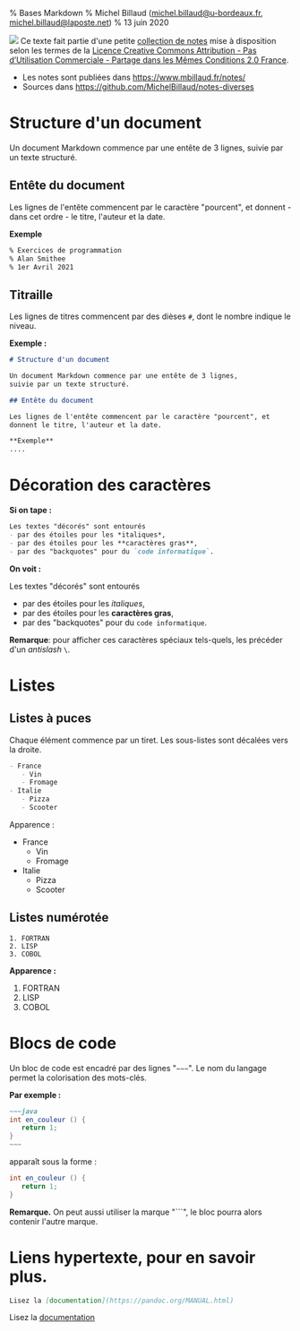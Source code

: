 % Bases Markdown
% Michel Billaud (michel.billaud@u-bordeaux.fr,  michel.billaud@laposte.net)
% 13 juin 2020


![](https://i.creativecommons.org/l/by-nc-sa/2.0/fr/88x31.png)
Ce texte fait partie d'une petite [collection de notes](index.html)
mise à disposition selon les termes de la 
[Licence Creative Commons
Attribution - Pas d’Utilisation Commerciale - Partage dans les Mêmes
Conditions 2.0
France](http://creativecommons.org/licenses/by-nc-sa/2.0/fr/).

- Les notes sont publiées dans  <https://www.mbillaud.fr/notes/>
- Sources dans <https://github.com/MichelBillaud/notes-diverses>


# Structure d'un document

Un document Markdown commence par une entête de 3 lignes, 
suivie par un texte structuré.

## Entête du document

Les lignes de l'entête commencent par le caractère "pourcent", et 
donnent - dans cet ordre - le titre, l'auteur et la date.

**Exemple**

~~~markdown
% Exercices de programmation
% Alan Smithee
% 1er Avril 2021
~~~


## Titraille

Les lignes de titres commencent par des dièses `#`, dont le nombre indique
le niveau.

**Exemple :**

~~~markdown
# Structure d'un document

Un document Markdown commence par une entête de 3 lignes, 
suivie par un texte structuré.

## Entête du document

Les lignes de l'entête commencent par le caractère "pourcent", et 
donnent le titre, l'auteur et la date.

**Exemple**
....
~~~


# Décoration des caractères

**Si on tape :**

~~~markdown
Les textes "décorés" sont entourés
- par des étoiles pour les *italiques*,
- par des étoiles pour les **caractères gras**,
- par des "backquotes" pour du `code informatique`.
~~~

**On voit :**

Les textes "décorés" sont entourés
- par des étoiles pour les *italiques*,
- par des étoiles pour les **caractères gras**,
- par des "backquotes" pour du `code informatique`.

**Remarque**: pour afficher ces caractères spéciaux tels-quels, les
précéder d'un *antislash* `\`.


# Listes

## Listes à puces

Chaque élément commence par un tiret. Les sous-listes sont décalées
vers la droite.

~~~markdown
- France
   - Vin
   - Fromage
- Italie
   - Pizza
   - Scooter
~~~

Apparence : 

- France
     - Vin
	 - Fromage
- Italie
     - Pizza
	 - Scooter

## Listes numérotée

~~~
1. FORTRAN
2. LISP
3. COBOL
~~~

**Apparence :**

1. FORTRAN
2. LISP
3. COBOL

# Blocs de code

Un bloc de code est encadré par des lignes "`~~~`".
Le nom du langage permet la colorisation des mots-clés.

**Par exemple :**

```markdown
~~~java
int en_couleur () {
   return 1;
}
~~~
```

apparaît sous la forme :

~~~java
int en_couleur () {
   return 1;
}
~~~

**Remarque.** On peut aussi utiliser la marque "\`\`\`", le bloc pourra alors
contenir l'autre marque.


# Liens hypertexte, pour en savoir plus.

~~~markdown
Lisez la [documentation](https://pandoc.org/MANUAL.html)
~~~

Lisez la [documentation](https://pandoc.org/MANUAL.html)

